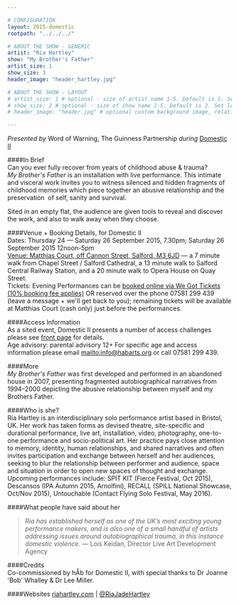 ```yaml
---

# CONFIGURATION
layout: 2015-domestic
rootpath: "../../../"

# ABOUT THE SHOW - GENERIC
artist: "Ria Hartley"
show: "My Brother's Father"
artist_size: 1
show_size: 3
header_image: "header_hartley.jpg"

# ABOUT THE SHOW - LAYOUT
# artist_size: 1 # optional - size of artist name 1-5. Default is 1. Set longer names to lower values
# show_size: 2 # optional - size of show name 2-5. Default is 2. Set longer names to lower values
# header_image: "header.jpg" # optional custom background image, relative to current page

---
```

*Presented by* Word of Warning, The Guinness Partnership *during* [Domestic II](/current/2015-domestic)          
         
####In Brief                      
Can you ever fully recover from years of childhood abuse & trauma?    
*My Brother's Father* is an installation with live performance. This intimate and visceral work invites you to witness silenced and hidden fragments of childhood memories which piece together an abusive relationship and the preservation  of self, sanity and survival.    

Sited in an empty flat, the audience are given tools to reveal and discover the work, and also to walk away when they choose.    
    
####Venue + Booking Details, for Domestic II        
Dates: Thursday 24 — Saturday 26 September 2015, 7.30pm; Saturday 26 September 2015 12noon-5pm        
[Venue: Matthias Court, off Cannon Street, Salford, M3 6JD](http://bit.ly/domesticTWO) — a 7 minute walk from Chapel Street / Salford Cathedral, a 13 minute walk to Salford Central Railway Station, and a 20 minute walk to Opera House on Quay Street.            
Tickets: Evening Performances can be [booked online via We Got Tickets (10% booking fee applies)](http://www.wegottickets.com/wordofwarning) OR reserved over the phone 07581 299 439 (leave a message + we'll get back to you); remaining tickets will be available at Matthias Court (cash only) just before the performances.        
         
####Access Information      
As a sited event, Domestic II presents a number of access challenges please see [front page](/current/2015-domestic) for details.    
Age advisory: parental advisory 12+ For specific age and access information please email <mailto:info@habarts.org> or call 07581 299 439.       
           
####More   
*My Brother's Father* was first developed and performed in an abandoned house in 2007, presenting fragmented autobiographical narratives from 1994–2000 depicting the abusive relationship between myself and my Brothers Father.    
 
####Who is she?    
Ria Hartley is an interdisciplinary solo performance artist based in Bristol, UK. Her work has taken forms as devised theatre, site-specific and durational performance, live art, installation, video, photography, one-to-one performance and socio-political art. Her practice pays close attention to memory, identity, human relationships, and shared narratives and often invites participation and exchange between herself and her audiences, seeking to blur the relationship between performer and audience, space and situation in order to open new spaces of thought and exchange. Upcoming performances include: SPIT KIT (Fierce Festival, Oct 2015), Descansos (IPA Autumn 2015, Arnolfini), RECALL (SPILL National Showcase, Oct/Nov 2015), Untouchable (Contact Flying Solo Festival, May 2016).    
   
####What people have said about her                                                
>*Ria has established herself as one of the UK’s most exciting young performance makers, and is also one of a small handful of artists addressing issues around autobiographical trauma, in this instance domestic violence.* — Lois Keidan, Director Live Art Development Agency    
                        
####Credits         
Co-commissioned by hÅb for Domestic II, with special thanks to Dr Joanne 'Bob' Whalley & Dr Lee Miller.    

####Websites
[riahartley.com](http://www.riahartley.com) | [@RiaJadeHartley](http://twitter.com/RiaJadeHartley)
